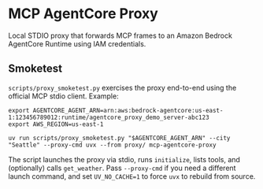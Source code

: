 # MCP AgentCore Proxy

Local STDIO proxy that forwards MCP frames to an Amazon Bedrock AgentCore Runtime using IAM credentials. 

## Smoketest

`scripts/proxy_smoketest.py` exercises the proxy end-to-end using the official MCP stdio client. Example:

```
export AGENTCORE_AGENT_ARN=arn:aws:bedrock-agentcore:us-east-1:123456789012:runtime/agentcore_proxy_demo_server-abc123
export AWS_REGION=us-east-1

uv run scripts/proxy_smoketest.py "$AGENTCORE_AGENT_ARN" --city "Seattle" --proxy-cmd uvx --from proxy/ mcp-agentcore-proxy
```

The script launches the proxy via stdio, runs `initialize`, lists tools, and (optionally) calls `get_weather`. Pass `--proxy-cmd` if you need a different launch command, and set `UV_NO_CACHE=1` to force `uvx` to rebuild from source.
